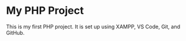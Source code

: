 # My PHP Project

This is my first PHP project. It is set up using XAMPP, VS Code, Git, and GitHub.
